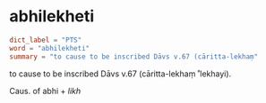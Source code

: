 # abhilekheti

``` toml
dict_label = "PTS"
word = "abhilekheti"
summary = "to cause to be inscribed Dāvs v.67 (cāritta-lekhaṃ"
```

to cause to be inscribed Dāvs v.67 (cāritta\-lekhaṃ ˚lekhayi).

Caus. of abhi \+ *likh*

